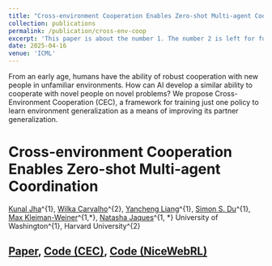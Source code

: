 ```yaml
---
title: "Cross-environment Cooperation Enables Zero-shot Multi-agent Coordination"
collection: publications
permalink: /publication/cross-env-coop
excerpt: 'This paper is about the number 1. The number 2 is left for future work.'
date: 2025-04-16
venue: 'ICML'
---
```


From an early age, humans have the ability of robust cooperation with new people in unfamiliar environments. How can AI develop a similar ability to cooperate with novel people on novel problems? We propose Cross-Environment Cooperation (CEC), a framework for training just one policy to learn environment generalization as a means of improving its partner generalization.

# Cross-environment Cooperation Enables Zero-shot Multi-agent Coordination

[Kunal Jha](https://kjha02.github.io/)^{1}, [Wilka Carvalho](https://cogscikid.com/)^{2}, [Yancheng Liang](http://liangyancheng.com/)^{1}, [Simon S. Du](https://simonshaoleidu.com/)^{1}, [Max Kleiman-Weiner](http://faculty.washington.edu/maxkw/)^{1,\*}, [Natasha Jaques](https://natashajaques.ai)^{1, \*}
University of Washington^{1}, Harvard University^{2}


## [Paper](https://google.com/), [Code (CEC)](https://google.com/), [Code (NiceWebRL)](https://github.com/wcarvalho/nicewebrl)






